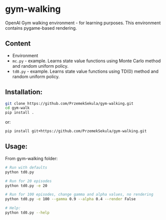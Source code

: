 # gym-walking
OpenAI Gym walking environment - for learning purposes. This environment contains pygame-based rendering.


## Content
- Environment
- `mc.py` - example. Learns state value functions using Monte Carlo method and random uniform policy.
- `td0.py` - example. Learns state value functions using TD(0) method and random uniform policy.


## Installation:

```bash
git clone https://github.com/PrzemekSekula/gym-walking.git
cd gym-walk
pip install .
```

or:

```bash
pip install git+https://github.com/PrzemekSekula/gym-walking.git
```

## Usage:
From gym-walking folder:

```bash
# Run with defaults
python td0.py

# Run for 20 episodes
python td0.py -e 20

# Run for 100 episodes, change gamma and alpha values, no rendering
python td0.py -e 100 --gamma 0.9 --alpha 0.4 --render False

# Help:
python td0.py --help
```